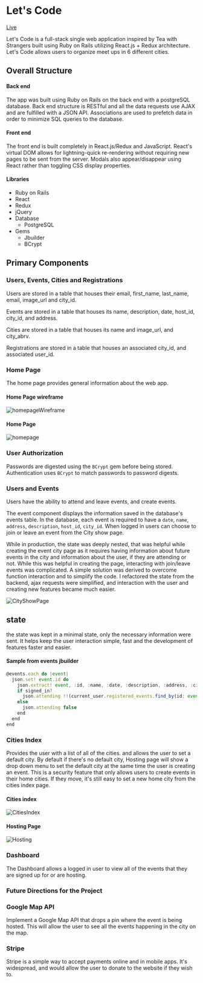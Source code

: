 # Let's Code

[Live](http://letscode.site/)

Let's Code is a full-stack single web application inspired by Tea with Strangers built using Ruby on Rails utilizing React.js + Redux architecture. Let's Code allows users to organize meet ups in 6 different cities.

## Overall Structure

#### Back end

The app was built using Ruby on Rails on the back end with a postgreSQL database. Back end structure is RESTful and all the data requests use AJAX and are fulfilled with a JSON API. Associations are used to prefetch data in order to minimize SQL queries to the database.

#### Front end

The front end is built completely in React.js/Redux and JavaScript. React's virtual DOM allows for lightning-quick re-rendering without requiring new pages to be sent from the server. Modals also appear/disappear using React rather than toggling CSS display properties.

#### Libraries

- Ruby on Rails
- React
- Redux
- jQuery
- Database
  - PostgreSQL
- Gems
  - Jbuilder
  - BCrypt

## Primary Components

### Users, Events, Cities and Registrations

Users are stored in a table that houses their email, first_name, last_name, email, image_url and city_id.

Events are stored in a table that houses its name, description, date, host_id, city_id, and address.

Cities are stored in a table that houses its name and image_url, and city_abrv.

Registrations are stored in a table that houses an associated city_id, and associated user_id.

### Home Page

The home page provides general information about the web app.

#### Home Page wireframe

![homepageWireframe](docs/wireframes/main.png)

#### Home Page

![homepage](docs/HomePage.png)

### User Authorization

Passwords are digested using the `BCrypt` gem before being stored. Authentication uses `BCrypt` to match passwords to password digests.

### Users and Events

Users have the ability to attend and leave events, and create events.

The event component displays the information saved in the database's events table. In the database, each event is required to have a `date`, `name`, `address`, `description`, `host_id`, `city_id`. When logged in users can choose to join or leave an event from the City show page.

While in production, the state was deeply nested, that was helpful while creating the event city page as it requires having information about future events in the city and information about the user, if they are attending or not. While this was helpful in creating the page, interacting with join/leave events was complicated. A simple solution was derived to overcome function interaction and to simplify the code. I refactored the state from the backend, ajax requests were simplified, and interaction with the user and creating new features became much easier.

![CityShowPage](docs/CityShowPage.png)

## state

the state was kept in a minimal state, only the necessary information were sent. It helps keep the user interaction simple, fast and the development of features faster and easier.

#### Sample from events jbuilder

```javascript
@events.each do |event|
  json.set! event.id do
    json.extract! event, :id, :name, :date, :description, :address, :city_id, :host_id
    if signed_in?
      json.attending !!(current_user.registered_events.find_by(id: event.id))
    else
      json.attending false
    end
  end
end
```

### Cities Index

Provides the user with a list of all of the cities. and allows the user to set a default city. By default if there's no default city, Hosting page will show a drop down menu to set the default city at the same time the user is creating an event. This is a security feature that only allows users to create events in their home cities. If they move, it's still easy to set a new home city from the cities index page.

#### Cities index

![CitiesIndex](docs/CitiesIndex.png)

#### Hosting Page

![Hosting](docs/Hosting.png)

### Dashboard

The Dashboard allows a logged in user to view all of the events that they are signed up for or are hosting.

### Future Directions for the Project

### Google Map API

Implement a Google Map API that drops a pin where the event is being hosted. This will allow the user to see all the events happening in the city on the map.

### Stripe

Stripe is a simple way to accept payments online and in mobile apps. It's widespread, and would allow the user to donate to the website if they wish to.

